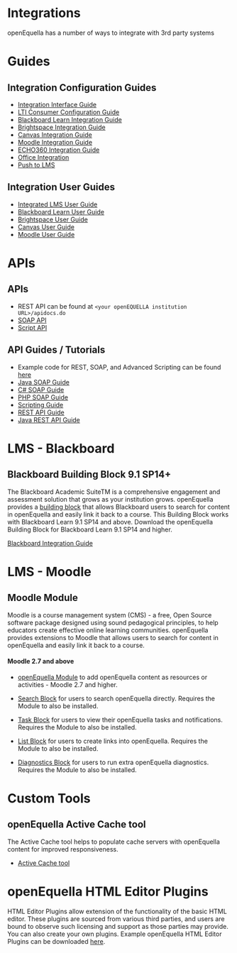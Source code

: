 # Integrations
openEquella has a number of ways to integrate with 3rd party systems

# Guides

## Integration Configuration Guides
* [Integration Interface Guide](../guides/IntegrationInterfaceGuide.md)
* [LTI Consumer Configuration Guide](../guides/LTIConsumerConfigurationGuide.md)
* [Blackboard Learn Integration Guide](../guides/BlackboardLearnIntegrationGuide.md)
* [Brightspace Integration Guide](../guides/BrightspaceIntegrationGuide.md)
* [Canvas Integration Guide](../guides/CanvasIntegrationGuide.md)
* [Moodle Integration Guide](../guides/MoodleIntegrationGuide.md)
* [ECHO360 Integration Guide](../guides/ECHOIntegrationGuide.md)
* [Office Integration](../guides/OfficeIntegrationGuide.md)
* [Push to LMS](../guides/PushToLMS.md)

## Integration User Guides
* [Integrated LMS User Guide](../guides/IntegratedLMSUserGuide.md)
* [Blackboard Learn User Guide](../guides/BlackboardLearnUserGuide.md)
* [Brightspace User Guide](../guides/BrightspaceUserGuide.md)
* [Canvas User Guide](../guides/CanvasUserGuide.md)
* [Moodle User Guide](../guides/MoodleUserGuide.md)


# APIs

## APIs
* REST API can be found at `<your openEQUELLA institution URL>/apidocs.do`
* [SOAP API](../api-docs/SOAP/api%20reference.html)
* [Script API](../api-docs/Script/api%20reference.html)

## API Guides / Tutorials
* Example code for REST, SOAP, and Advanced Scripting can be found [here](https://github.com/openequella/openequella.github.io/tree/master/example-scripts)
* [Java SOAP Guide](../guides/JavaSOAPTutorial.md)
* [C# SOAP Guide](../guides/CPlusSOAPTutorial.md)
* [PHP SOAP Guide](../guides/PHPSOAPTutorial.md)
* [Scripting Guide](../guides/AdvancedScriptingGuide.md)
* [REST API Guide](../guides/RestAPIGuide.md)
* [Java REST API Guide](../guides/JavaRESTTutorial.md)

# LMS - Blackboard

## Blackboard Building Block 9.1 SP14+
The Blackboard Academic SuiteTM is a comprehensive engagement and assessment solution that grows as your institution grows. openEquella provides a [building block](https://github.com/openequella/equella-blackboard-integration) that allows Blackboard users to search for content in openEquella and easily link it back to a course. This Building Block works with Blackboard Learn 9.1 SP14 and above.
Download the openEquella Building Block for Blackboard Learn 9.1 SP14 and higher.  

[Blackboard Integration Guide](../guides/BlackboardLearnIntegrationGuide.md)

# LMS - Moodle

## Moodle Module
Moodle is a course management system (CMS) - a free, Open Source software package designed using sound pedagogical principles, to help educators create effective online learning communities. openEquella provides extensions to Moodle that allows users to search for content in openEquella and easily link it back to a course.
#### Moodle 2.7 and above
* [openEquella Module](https://github.com/openequella/moodle-mod_equella) to add openEquella content as resources or activities - Moodle 2.7 and higher. 

* [Search Block](https://github.com/openequella/moodle-block_equella_search) for users to search openEquella directly. Requires the Module to also be installed.

* [Task Block](https://github.com/openequella/moodle-block_equella_tasks) for users to view their openEquella tasks and notifications. Requires the Module to also be installed.

* [List Block](https://github.com/openequella/moodle-block_equella_links) for users to create links into openEquella. Requires the Module to also be installed.

* [Diagnostics Block](https://github.com/openequella/moodle-mod_equella-tools) for users to run extra openEquella diagnostics. Requires the Module to also be installed.

# Custom Tools

## openEquella Active Cache tool
The Active Cache tool helps to populate cache servers with openEquella content for improved responsiveness.
* [Active Cache tool](https://github.com/openequella/openEQUELLA/tree/master/Source/Tools/Cacher)

# openEquella HTML Editor Plugins
HTML Editor Plugins allow extension of the functionality of the basic HTML editor. These plugins are sourced from various third parties, and users are bound to observe such licensing and support as those parties may provide. You can also create your own plugins.   Example openEquella HTML Editor Plugins can be downloaded [here](https://github.com/openequella/openequella.github.io/tree/master/example-scripts/HTML-editor-plugin).

